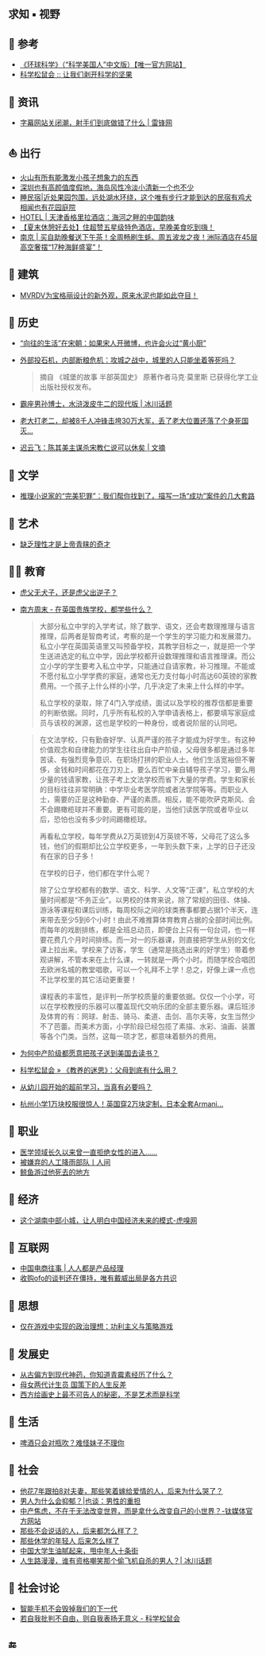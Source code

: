 ## 求知 ▪ 视野

## 📁 参考

- [《环球科学》（“科学美国人”中文版）【唯一官方网站】](https://huanqiukexue.com/)
- [科学松鼠会 :: 让我们剥开科学的坚果](http://songshuhui.net/)

## 📁 资讯

- [字幕网站关闭潮，射手们到底做错了什么 | 雷锋网](https://www.leiphone.com/news/201411/wAaQcJ1lKKPfGrTx.html) <!--2014-11-24 15:59-->

## ⛵️ 出行

- [火山有所有能激发小孩子想象力的东西](http://dajia.qq.com/original/MFL/nigel20180816.html)
- [深圳也有高颜值度假地，海岛风性冷淡小清新一个也不少](https://mp.weixin.qq.com/s?__biz=MzU3MTA1NTMwMA%3D%3D&chksm=fce49ad0cb9313c670795c257eb305da8a707a744e4e24eefe6412bbd789e0ae27c91aac7980&idx=1&mid=2247505787&scene=0&sn=667acf54f325f0fdf5fee725ecc5ac5b#rd)
- [睡民宿|近处果园包围，远处湖水环绕，这个唯有步行才能到达的民宿有鸡犬相闻也有花园庭院](https://mp.weixin.qq.com/s?__biz=MzIyNjgwMDI0OQ%3D%3D&chksm=e8684eabdf1fc7bdaa39831546fc923cdfe1264712c47b744f384ee40265950a52d3e20c5eb3&idx=1&mid=2247494077&scene=0&sn=efb6670c7a797163e1ba92235dbfa54e#rd)
- [HOTEL | 天津香格里拉酒店：海河之畔的中国韵味](https://mp.weixin.qq.com/s?__biz=MzAxNTcwMTU1MQ%3D%3D&chksm=838a626eb4fdeb7830cee4d405316a9acf9eceeea0b8b4ff7a09f9931f339b0aa3bac9482364&idx=1&mid=2650718510&scene=0&sn=3f1d8cad3c3a270e29a9a4d7d3eb9d86#rd)
- [【夏末休憩好去处】住超赞五星级特色酒店，早晚美食吃到嗨！](https://mp.weixin.qq.com/s?__biz=MzA3NDc1MDIwNA%3D%3D&chksm=9f7a450ca80dcc1a7172ed4b536dfd5ba71c20441db38cb96442c50202c93ec9fc7f16716868&idx=1&mid=2247484575&scene=0&sn=efc9c2cd7b0f9ef876ca7bca7c064453#rd)
- [南京 | 买自助晚餐送下午茶！全周畅刷生蚝、周五波龙之夜！洲际酒店在45层高空奢摆“17种海鲜盛宴”！](https://mp.weixin.qq.com/s?__biz=MzA3NDc1MDIwNA%3D%3D&chksm=9f7a4536a80dcc2000155daaea8c429725bc1d0678025ea7d08dca2d7258e8670ed3cb200eea&idx=2&mid=2247484581&scene=0&sn=77dd7436df8ddc76bc6e4d3ce954bf21#rd)

## 🕌 建筑

- [MVRDV为宝格丽设计的新外观，原来水泥也能如此夺目！](https://mp.weixin.qq.com/s?__biz=MjM5MDEyNDE4MQ%3D%3D&chksm=bdb585328ac20c24bdd1f4414c2eb9a44f37ef47e6844d51045481d07c802636261a5586cc2a&idx=2&mid=2651370696&scene=0&sn=ae125d8ace86129d4898773a578360fb#rd)

## 📁 历史

- [“向往的生活”在宋朝：如果宋人开微博，也许会火过“黄小厨”](https://mp.weixin.qq.com/s?__biz=MjM5MDg1NjA2NA%3D%3D&mid=2650463906&idx=1&sn=426ca112e5964ae5bc84a6c1fac6d213#wechat_redirect)

- [外部投石机，内部断粮危机：攻城之战中，城里的人只能坐着等死吗？](https://mp.weixin.qq.com/s?__biz=MjM5MDg1NjA2NA%3D%3D&mid=2650463649&idx=1&sn=4f34259c9c6e0e0f929902afb2355515#wechat_redirect)

  > 摘自 《城堡的故事 半部英国史》 原著作者马克·莫里斯 已获得化学工业出版社授权发布。

- [霸座男孙博士，水浒泼皮牛二的现代版 | 冰川话题](https://mp.weixin.qq.com/s?__biz=MzI1MzY2NzE3MA%3D%3D&chksm=e9d242e1dea5cbf7826fd19aacb2637f97d1fcd12707d909473d7fefe9d412bf506f0fe74956&idx=1&mid=2247495916&scene=0&sn=bc208ed306965be3b71c8837628589af#rd)

- [老大打老二，却被8千人冲锋击垮30万大军，丢了老大位置还落了个身死国灭...](https://mp.weixin.qq.com/s?__biz=MjM5ODU0NTk5NA%3D%3D&chksm=bd18e95d8a6f604bf3473cc0eb67f2e49ecce901b976bf79d557726b3675eac0b0dd3e84a484&idx=1&mid=2653247096&scene=0&sn=ae65f5f7334c35ce50894f5fc1830957#rd)

- [迟云飞：陈其美主谋杀宋教仁说可以休矣 | 文摘](https://mp.weixin.qq.com/s?__biz=MzIzNTAyODMwOA%3D%3D&chksm=f0eecb90c799428666584bc98ab870f35305c0d3b73ec7ca4e93ecc5fb8b9dfb6657c5d17e53&idx=1&mid=2650210731&scene=0&sn=cd11e132c20166ddfcf85f84c5c97a5e#rd)

## 📁 文学

- [推理小说家的“完美犯罪”：我们帮你找到了，描写一场“成功”案件的几大套路](https://mp.weixin.qq.com/s?__biz=MjM5MDg1NjA2NA%3D%3D&mid=2650463624&idx=1&sn=d30a7d7333fbb503a961a467d2b17f6e#wechat_redirect)

## 📁 艺术

- [缺乏理性才是上帝青睐的奇才](https://mp.weixin.qq.com/s?__biz=MjM5MzkyMDMwMQ%3D%3D&chksm=bd618c588a16054e40e8f91b720a77eabb1123038cb0c9e86af80673959dcb1f08342ecc467c&idx=1&mid=2652538906&scene=0&sn=b131d52e9b53e77dc07862a0c0b5f2fd#rd)

## 👩‍🎓  教育

- [虎父无犬子，还是虎父出逆子？](https://mp.weixin.qq.com/s?__biz=MjM5NTk1ODM4MQ%3D%3D&mid=2650695856&idx=1&sn=901722628b6489cf36c3d34c55c1809a#wechat_redirect)

- [南方周末 - 在英国贵族学校，都学些什么？](http://www.infzm.com/content/135825)

  > 大部分私立中学的入学考试，除了数学、语文，还会考数理推理与语言推理，后两者是智商考试，考察的是一个学生的学习能力和发展潜力。私立小学在英国英语里又叫预备学校，其教学目标之一，就是把一个学生送进选定的私立中学，因此学校都开设数理推理和语言推理课。而公立小学的学生要考入私立中学，只能通过自请家教，补习推理。不能或不愿付私立小学学费的家庭，通常也无力支付每小时高达60英镑的家教费用。一个孩子上什么样的小学，几乎决定了未来上什么样的中学。
  >
  > 私立学校的录取，除了4门入学成绩，面试以及学校的推荐信都是重要的判断依据。同时，几乎所有私校的入学申请表格上，都要填写家庭成员与该校的渊源，这也是学校的一种身份，或者说阶层的认同吧。

  > 在文法学校，只有勤奋好学、认真严谨的孩子才能成为好学生。有这种价值观念和自律能力的学生往往出自中产阶级，父母很多都是通过多年苦读、有强烈竞争意识、在职场打拼的职业人士。他们生活宽裕但不奢侈，金钱和时间都花在刀刃上，要么百忙中亲自辅导孩子学习，要么用少量的钱请家教，让孩子考上文法学校而省下大量的学费。学生和家长的目标往往非常明确：中学毕业考医学院或者法学院等等。而职业人士，需要的正是这种勤奋、严谨的素质。相反，能不能吹萨克斯风、会不会踢橄榄球并不重要。更有可能的是，当他们读医学院或者毕业以后，恐怕也没有多少时间踢橄榄球。
  >
  > 再看私立学校，每年学费从2万英镑到4万英镑不等，父母花了这么多钱，他们的假期却比公立学校更多，一年到头数下来，上学的日子还没有在家的日子多！
  >
  > 在学校的日子，他们都在学什么呢？
  >
  > 除了公立学校都有的数学、语文、科学、人文等“正课”，私立学校的大量时间都是“不务正业”。以男校的体育来说，除了常规的田径、体操、游泳等课程和课后训练，每周校际之间的球类赛事都要占据1个半天，连来带去至少5到6个小时！由此不难推算体育教育占据的全部时间比例。而每年的戏剧排练，都是全班总动员，即便台上只有一句台词，也一样要花费几个月时间排练。而一对一的乐器课，则直接把学生从别的文化课上拉出来。学校来了访客，学生（通常是挑选出来的好学生）带着参观讲解，不管本来在上什么课，一转就是一两个小时。而随学校合唱团去欧洲名城的教堂唱歌，可以一个礼拜不上学！总之，好像上课一点也不比学校里的其它活动更重要！
  >
  > 课程表的丰富性，是评判一所学校质量的重要依据。仅仅一个小学，可以在学校教授的乐器可以覆盖现代交响乐团的全部主要乐器。课后班涉及体育的有：网球、射击、骑马、柔道、击剑、高尔夫等，女生当然少不了芭蕾。而美术方面，小学阶段已经包揽了素描、水彩、油画、装置等各个门类。当然，这每一项才艺，都意味着额外的费用。

- [为何中产阶级都愿意把孩子送到美国去读书？](https://mp.weixin.qq.com/s?__biz=MzIxMDY4MTA2NA%3D%3D&chksm=97624fd5a015c6c3ca63c2c9552341d4b6aa2a45a47cee17ae3f02727a52c7cb356f6996f486&idx=1&mid=2247492178&scene=0&sn=30c6f2a7fd764120ea8fdadbd98b47b7#rd)

- [科学松鼠会 » 《教养的迷思》：父母到底有什么用？](http://songshuhui.net/archives/101185)

- [从幼儿园开始的超前学习，当真有必要吗？](https://mp.weixin.qq.com/s?__biz=MzI1NjQzNjIxMA%3D%3D&chksm=ea24182ddd53913be9d772bcb6aeb79cda61c63a69b0bad93616d30109747d9501b4cec8ec5e&idx=1&mid=2247494320&scene=0&sn=5da57d01454fd4cd3ef006f1af79f7de#rd)

- [杭州小学1万块校服很惊人！英国穿2万块定制，日本全套Armani…](https://mp.weixin.qq.com/s?__biz=MjM5OTY1MDMxMg%3D%3D&chksm=bf38885c884f014a592590f840a01fc7e1483bbc171fee33e046d7227614d33c2610868f6710&idx=1&mid=2650021179&scene=0&sn=73171c0fc6fe224421f208f5b71c363d#rd)

## 📁 职业

- [医学领域长久以来曾一直拒绝女性的进入……](https://mp.weixin.qq.com/s?__biz=MjM5NTk1ODM4MQ==&mid=2650695178&idx=1&sn=29c6a8653b0572d4a4aa26a4030cd56d&scene=0#wechat_redirect)
- [被嫌弃的人工降雨部队丨人间](https://mp.weixin.qq.com/s?__biz=MzI0MjAwNTQzOA%3D%3D&chksm=f1046f2fc673e639eb9b1ff95f96b3ce3854ae9790db55c44591460fe2c1de16abd3668695f5&idx=2&mid=2649893886&scene=0&sn=90c1b8611b45081d8dcc9a1662d86735#rd)
- [鲸鱼游过他死去的地方](https://mp.weixin.qq.com/s?__biz=MzI0MjI1NTgxNQ%3D%3D&chksm=f282c9dfc5f540c97174f60fb6c0a226abed50b5639cd7f2649033c4ecbc0fa22029164adb9d&idx=1&mid=2651421559&scene=0&sn=511c0749c819f9f48ad9d6c493d5a9ee#rd)

## 📁 经济

- [这个湖南中部小城，让人明白中国经济未来的模式-虎嗅网](https://www.huxiu.com/article/258482.html?f=flipboard)

## 📁 互联网

- [中国电商往事 | 人人都是产品经理](http://www.woshipm.com/it/1292540.html)
- [收购ofo的谈判还在僵持，唯有戴威出局是各方共识](http://tech.qq.com/a/20180825/029504.htm)

## 📁 思想

- [仅在游戏中实现的政治理想：功利主义与策略游戏](https://www.flipboard.cn/articles/http%3A%2F%2Fzhuanlan.zhihu.com%2Fp%2F42193650?section_id=flipboard%2Fcurator%252Fmagazine%252FtbwVdOcdQnaFo2_Au0qBqg%253Am%253A1969133146)

## 📁 发展史

- [从古偏方到现代神药，你知道青霉素经历了什么？](https://mp.weixin.qq.com/s?__biz=MjM5NTk1ODM4MQ%3D%3D&mid=2650695809&idx=1&sn=2bfd1e2308e60a14ff30b2ac7b0f92c1#wechat_redirect)
- [母女两代计生员 国策下的人生反差](https://mp.weixin.qq.com/s?__biz=MzI0MjY0OTkxNw%3D%3D&chksm=e97bb7e5de0c3ef37a4e49962e1f5fe7cc0d30bb302a17f068f4b6f4b190da380283f81948b5&idx=2&mid=2247494071&scene=0&sn=6baa27337ed374f1531447e2e3f7642f#rd)
- [西方绘画史上最不可告人的秘密，不是艺术而是科学](https://mp.weixin.qq.com/s?__biz=MzU0ODE1NDE0NQ%3D%3D&chksm=fb4192f9cc361beff4477546d687757afdae4f9539a7e0afce50f6d230f3a9c9d1cf0c646b07&idx=1&mid=2247511223&scene=0&sn=4cea8ef302432303c184ad87768d27d5#rd)

## 📁 生活

- [啤酒只会对瓶吹？难怪妹子不理你](https://mp.weixin.qq.com/s?__biz=MzAxNTcwMTU1MQ%3D%3D&chksm=838a626eb4fdeb7830cee4d405316a9acf9eceeea0b8b4ff7a09f9931f339b0aa3bac9482364&idx=1&mid=2650718510&scene=0&sn=3f1d8cad3c3a270e29a9a4d7d3eb9d86#rd)

## 📁 社会

- [他花7年跟拍8对夫妻，那些笑着嫁给爱情的人，后来为什么哭了？](https://mp.weixin.qq.com/s?__biz=MjM5MTA2NDY4MA%3D%3D&chksm=bd6cb9a98a1b30bf4dabf1f5f379c84593842eef3f2ea8e042a3fbe46865dc14e1f60b589572&idx=2&mid=2653105838&scene=0&sn=020df3e10c04a957c323896f9c1b6ab2#rd)
- [男人为什么会抑郁？|也谈：男性的重担](https://mp.weixin.qq.com/s?__biz=MzA4NjcyMDU1NQ%3D%3D&chksm=9fc6d8f8a8b151eee58a9094591ac6a22aee97bad365b7791794e051d0f2bafedde5a5f93bc4&idx=1&mid=2247496124&scene=0&sn=bc49300bd0b3e4cf85694c047afc270e#rd)
- [中产焦虑，不在于无法改变世界，而是拿什么改变自己的小世界？-钛媒体官方网站](http://www.tmtpost.com/3421673.html)
- [那些不会说话的人，后来都怎么样了？](https://mp.weixin.qq.com/s?__biz=MjM5ODMzMDMyMw%3D%3D&chksm=bd1c5d528a6bd444ab0266531f72b31f1ad57f0287861f5416110bfd1a2461a27c9c78b96364&idx=1&mid=2653198318&scene=0&sn=ca945ab2f55b6a8fe2d340b63bc7b7ce#rd)
- [那些休学的年轻人 后来怎么样了](https://mp.weixin.qq.com/s?__biz=MzU1NTQ1MjM3Ng%3D%3D&chksm=fbd54a83cca2c39578e7f64f2c49daafaf674479eefc8c74c532ba1808dafccdffd2b123b118&idx=1&mid=2247489588&scene=0&sn=6ba7334c9917808e84f9d4aeb1a8fff5#rd)
- [中国大学生油腻起来，甩中年人十条街](https://mp.weixin.qq.com/s?__biz=MjM5ODMzMDMyMw%3D%3D&chksm=bd1c52fc8a6bdbea11a6d34f486cb7c93dd796c682aa027413e0a03e6e50a156d0f3261a589d&idx=1&mid=2653198400&scene=0&sn=89279b9aa679a65ab31b7682c6754813#rd)
- [人生路漫漫，谁有资格嘲笑那个偷飞机自杀的男人？| 冰川话题](https://mp.weixin.qq.com/s?__biz=MzI1MzY2NzE3MA%3D%3D&chksm=e9d24266dea5cb702e06f9d4570e249002ad6c4d63630f888e6db0fe64dc36733d195c76c852&idx=1&mid=2247495787&scene=0&sn=e0fbfe94079549a14ddde7454d08d25e#rd)

## 📁 社会讨论

- [智能手机不会毁掉我们的下一代](https://mp.weixin.qq.com/s?__biz=MjM5NDA1Njg2MA%3D%3D&mid=2651988994&idx=1&sn=377a6d4dd7d36a6351d2774982d35e4b#wechat_redirect)
- [若自我批判不自由，则自我表扬无意义 - 科学松鼠会](https://mp.weixin.qq.com/s?__biz=MjM5NTk1ODM4MQ%3D%3D&mid=2650695227&idx=1&sn=6ea3a11403afb7f9378cb4ae01fb76c2#wechat_redirect)

## :end: